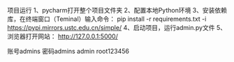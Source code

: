 项目运行
1、pycharm打开整个项目文件夹
2、配置本地Python环境
3、安装依赖库，在终端窗口（Teminal）输入命令：
pip install -r requirements.txt -i https://pypi.mirrors.ustc.edu.cn/simple/
4、启动项目，运行admin.py文件
5、浏览器打开网站：
http://127.0.0.1:5000/

账号admins   密码admins
admin      root123456



